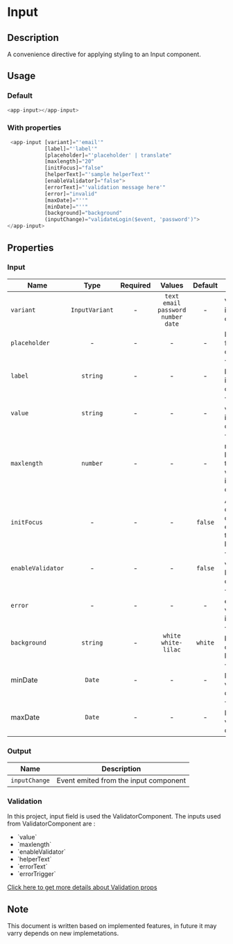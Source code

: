 # Input

## Description

A convenience directive for applying styling to an Input component.

## Usage

### Default

```js
<app-input></app-input>
```

### With properties

```js
 <app-input [variant]="'email'"
            [label]="'label'"
            [placeholder]="'placeholder' | translate"
            [maxlength]="20"
            [initFocus]="false"
            [helperText]="'sample helperText'"
            [enableValidator]="false">
            [errorText]="'validation message here'"
            [error]="invalid"
            [maxDate]="''"
            [minDate]="''"
            [background]="background"
            (inputChange)="validateLogin($event, 'password')">
</app-input>
```

## Properties

### Input

| Name              |      Type      | Required |          Values           | Default | Description                                                             |
| ----------------- | :------------: | :------: | :-----------------------: | :-----: | ----------------------------------------------------------------------- |
| `variant`         | `InputVariant` |    -     | `text` `email` `password` `number` `date`  |    -    | Variants for input component                                            |
| `placeholder`     |       -        |    -     |             -             |    -    | Placeholder for input component                                         |
| `label`           |    `string`    |    -     |             -             |    -    | To set the label for input component                                    |
| `value`           |    `string`    |    -     |             -             |    -    | To set the value for input component                                    |
| `maxlength`       |    `number`    |    -     |             -             |    -    | To set the maximum length for the text to be written in input component |
| `initFocus`       |       -        |    -     |             -             | `false` | Adjust focus on input component(It enable at the time of loading)       |
| `enableValidator` |       -        |    -     |             -             | `false` | To enable validation for Input component                                |
| `error`           |       -        |    -     |             -             |    -    | To trigger the error text validator for input                           |
| `background`      |    `string`    |    -     |   `white` `white-lilac`   | `white` | To set the background color of input label                              |
minDate             |    `Date`      |    -     |             -             |     -   | To set min Date and validate it on date variant                                  |
maxDate             |    `Date`      |    -     |             -             |     -   | To set max Date and validate it on date variant                                  |

### Output

| Name          | Description                           |
| ------------- | ------------------------------------- |
| `inputChange` | Event emited from the input component |

### Validation

In this project, input field is used the ValidatorComponent.
The inputs used from ValidatorComponent are :

<ul>
<li>`value`</li>
<li>`maxlength`</li>
<li>`enableValidator`</li>
<li>`helperText`</li>
<li>`errorText`</li>
<li>`errorTrigger`</li>
</ul>

[Click here to get more details about Validation props](?path=/info/shared-validator--default)

## Note

This document is written based on implemented features, in future it may varry depends on new implemetations.
